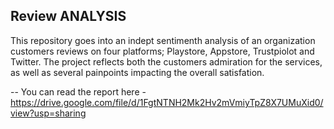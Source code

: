 ## Review ANALYSIS
This repository goes into an indept sentimenth analysis of an organization customers reviews on four platforms; Playstore, Appstore, Trustpiolot and Twitter. The project reflects both the customers admiration for the services, as well as several painpoints impacting the overall satisfation.

-- You can read the report here - https://drive.google.com/file/d/1FgtNTNH2Mk2Hv2mVmiyTpZ8X7UMuXid0/view?usp=sharing

